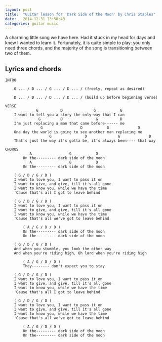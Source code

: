 ```yaml
---
layout: post
title:  "Guitar lesson for 'Dark Side of the Moon' by Chris Staples"
date:   2014-12-31 13:58:43
categories: guitar music
---
```


A charming little song we have here. Had it stuck in my head for days and knew I wanted to learn it. Fortunately, it is quite simple to play: you only need three chords, and the majority of the song is transitioning between two of them.

## Lyrics and chords

    INTRO
        
        G ... / D ... / G ... / D ... / (freely, repeat as desired)
      
        D ... / D ... / D ... / D ... / (build up before beginning verse)

    VERSE
                  G          D              G           G 
        I want to tell you a story the only way that I can
                   G         D               G          D 
        I'm just replacing a man that came before------ me
                    G                 D           G             D 
        One day the world is going to see another man replacing me
                        G               D              G             D 
        That's just the way it's gotta be, it's always been---- that way

    CHORUS
               A                 G           D 
            On the--------- dark side of the moon
               A                 G           D 
            On the--------- dark side of the moon

        ( G / D / G / D )
        I want to love you, I want to pass it on
        I want to give, and give, till it's all gone
        I want to know you, while we have the time
        'Cause that's all I got to leave behind

        ( G / D / G / D )
        I want to love you, I want to pass it on
        I want to give, and give, till it's all gone
        I want to know you, while we have the time
        'Cause that's all we've got to leave behind

            ( A / G / D / D )
            On the--------- dark side of the moon
            On the--------- dark side of the moon

        ( G / D / G / D )
        And when you stumble, you look the other way
        And when you're riding high, Oh lord when you're riding high

            ( A / G / D / D )
            They-------- don't expect you to stay

        ( G / D / G / D )
        I want to love you, I want to pass it on
        I want to give, and give, till it's all gone
        I want to know you, while we have the time
        'Cause that's all I got to leave behind

        ( G / D / G / D )
        I want to love you, I want to pass it on
        I want to give, and give, till it's all gone
        I want to know you, while we have the time
        'Cause that's all we've got to leave behind

            ( A / G / D / D )
            On the--------- dark side of the moon
            On the--------- dark side of the moon